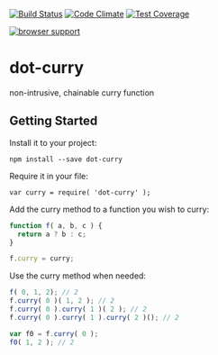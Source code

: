 [![Build Status](https://travis-ci.org/AutoSponge/dot-curry.svg?branch=master)](https://travis-ci.org/AutoSponge/dot-curry)
[![Code Climate](https://codeclimate.com/repos/54cc45bee30ba07e1d007b26/badges/d6b07dd6b940c778662e/gpa.svg)](https://codeclimate.com/repos/54cc45bee30ba07e1d007b26/feed)
[![Test Coverage](https://codeclimate.com/repos/54cc45bee30ba07e1d007b26/badges/d6b07dd6b940c778662e/coverage.svg)](https://codeclimate.com/repos/54cc45bee30ba07e1d007b26/feed)

[![browser support](https://ci.testling.com/AutoSponge/dot-curry.png)](http://ci.testling.com/AutoSponge/dot-curry)

dot-curry
=========

non-intrusive, chainable curry function

## Getting Started

Install it to your project:

`npm install --save dot-curry`

Require it in your file:

`var curry = require( 'dot-curry' );`

Add the curry method to a function you wish to curry:

```javascript
function f( a, b, c ) {
  return a ? b : c;
}

f.curry = curry;
```

Use the curry method when needed:
 
```javascript
f( 0, 1, 2); // 2
f.curry( 0 )( 1, 2 ); // 2
f.curry( 0 ).curry( 1 )( 2 ); // 2
f.curry( 0 ).curry( 1 ).curry( 2 )(); // 2

var f0 = f.curry( 0 );
f0( 1, 2 ); // 2
```
